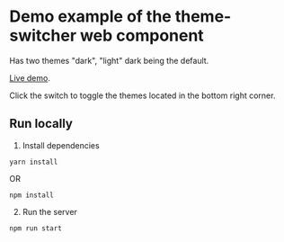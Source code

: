 # Demo example of the theme-switcher web component
Has two themes "dark", "light" dark being the default.

[Live demo](https://diegosanchezp.github.io/theme-switcher-component).

Click the switch to toggle the themes located in the bottom right corner.

## Run locally

1. Install dependencies

`yarn install`

OR 

`npm install`

2. Run the server

`npm run start`


